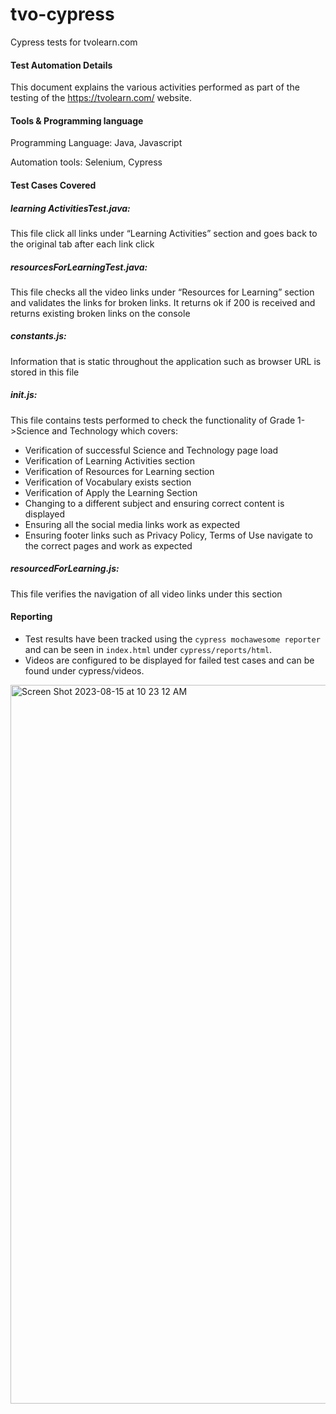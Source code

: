 # tvo-cypress
Cypress tests for tvolearn.com

#### Test Automation Details
This document explains the various activities performed as part of the testing of the https://tvolearn.com/ website.

#### Tools & Programming language
Programming Language: Java, Javascript

Automation tools: Selenium, Cypress

#### Test Cases Covered
##### learning ActivitiesTest.java:
This file click all links under “Learning Activities” section and goes back to the original tab after each link click
##### resourcesForLearningTest.java:
This file checks all the video links under “Resources for Learning” section and validates the links for broken links. It returns ok if 200 is received and returns existing broken links on the console
##### constants.js: 
Information that is static throughout the application such as browser URL is stored in this file
##### init.js: 
This file contains tests performed to check the functionality of Grade 1->Science and Technology which covers:
- Verification of successful Science and Technology page load
- Verification of Learning Activities section
- Verification of Resources for Learning section
- Verification of Vocabulary exists section
- Verification of Apply the Learning Section
- Changing to a different subject and ensuring correct content is displayed
- Ensuring all the social media links work as expected
- Ensuring footer links such as Privacy Policy, Terms of Use navigate to the correct pages and work as expected
##### resourcedForLearning.js: 
This file verifies the navigation of all video links under this section 

#### Reporting
- Test results have been tracked using the `cypress mochawesome reporter` and can be seen in `index.html` under `cypress/reports/html`.
- Videos are configured to be displayed for failed test cases and can be found under cypress/videos.

<img width="1150" alt="Screen Shot 2023-08-15 at 10 23 12 AM" src="https://github.com/RojaDK/tvo-cypress/assets/142321586/102fbe81-0e4e-45ed-aa83-2f8839c16659">
